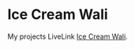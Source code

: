 # Ice Cream Wali 

My  projects LiveLink [Ice Cream Wali](https://startling-faun-f50c82.netlify.app/).



